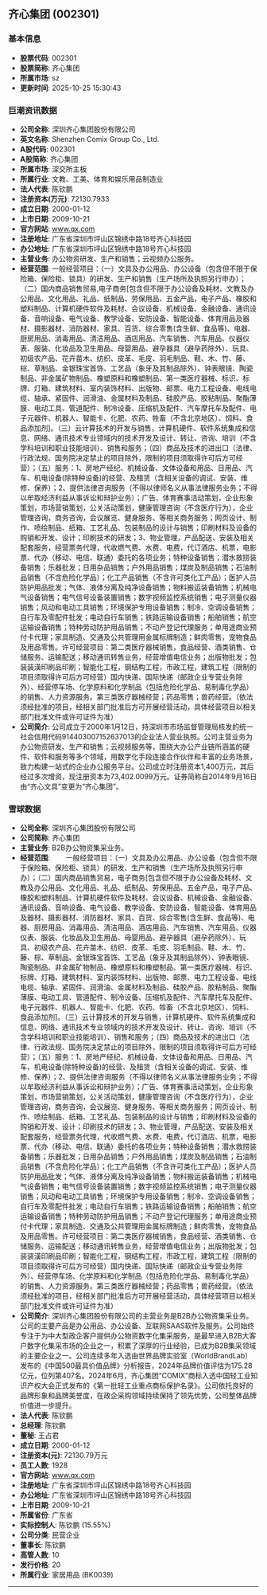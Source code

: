 ## 齐心集团 (002301)

### 基本信息

- **股票代码**: 002301
- **股票简称**: 齐心集团
- **所属市场**: sz
- **更新时间**: 2025-10-25 15:30:43

### 巨潮资讯数据

- **公司全称**: 深圳齐心集团股份有限公司
- **英文名称**: Shenzhen Comix Group Co., Ltd.
- **A股代码**: 002301
- **A股简称**: 齐心集团
- **所属市场**: 深交所主板
- **所属行业**: 文教、工美、体育和娱乐用品制造业
- **法人代表**: 陈钦鹏
- **注册资本(万元)**: 72130.7933
- **成立日期**: 2000-01-12
- **上市日期**: 2009-10-21
- **官方网站**: www.qx.com
- **注册地址**: 广东省深圳市坪山区锦绣中路18号齐心科技园
- **办公地址**: 广东省深圳市坪山区锦绣中路18号齐心科技园
- **主营业务**: 办公物资研发、生产和销售；云视频办公服务。
- **经营范围**: 一般经营项目：（一）文具及办公用品、办公设备（包含但不限于保险箱、保险柜、锁具）的研发、生产和销售（生产场所及执照另行申办）；（二）国内商品销售贸易,电子商务[包含但不限于办公设备及耗材、文教及办公用品、文化用品、礼品、纸制品、劳保用品、五金产品，电子产品、橡胶和塑料制品、计算机硬件软件及耗材、会议设备、机械设备、金融设备、通讯设备、音响设备、电气设备、教学设备、安防设备、智能设备、体育用品及器材、摄影器材、消防器材、家具、百货、综合零售(含生鲜、食品等)、电器、厨房用品、消毒用品、清洁用品、酒店用品、汽车销售、汽车用品、仪器仪表、服装、化妆品及卫生用品、母婴用品、避孕器具（避孕药除外）、玩具、初级农产品、花卉苗木、纺织、皮革、毛皮、羽毛制品、鞋、木、竹、藤、棕、草制品、金银珠宝首饰、工艺品（象牙及其制品除外）、钟表眼镜、陶瓷制品、非金属矿物制品、橡塑原料和橡塑制品、第一类医疗器械、标识、标牌、灯箱、建筑材料、室内装饰材料、出版物、邮票、电力工程设备、电线电缆、轴承、紧固件、润滑油、金属材料及制品、硅胶产品、胶粘制品、聚酯薄膜、电动工具、管道配件、制冷设备、压缩机及配件、汽车摩托车及配件、电子元器件、机器人、智能卡、化肥、农药、牲畜（不含北京地区）、饲料、食品添加剂]。（三）云计算技术的开发与销售，计算机硬件、软件系统集成和信息、网络、通讯技术专业领域内的技术开发及设计、转让、咨询、培训（不含学科培训和职业技能培训）、销售和服务；（四）商品及技术的进出口（法律、行政法规、国务院决定禁止的项目除外，限制的项目须取得许可后方可经营）；（五）服务：1、房地产经纪、机械设备、文体设备和用品、日用品、汽车、机电设备(除特种设备)的经营、及租赁（含相关设备的调试、安装、维修、保养）；2、提供法律咨询服务（不得以律师名义从事法律服务业务；不得以牟取经济利益从事诉讼和辩护业务）；广告、体育赛事活动策划，企业形象策划，市场营销策划，公关活动策划，健康管理咨询（不含医疗行为），企业管理咨询，商务咨询，会议展览、健身服务、等相关商务服务；网页设计、制作、喷绘制品、纸箱、工艺礼品、包装制品的设计与销售；印刷材料及设备的购销和开发、设计；印刷技术的研发；3、物业管理，产品配送、安装及相关配套服务，经营票务代理，代收燃气费、水费、电费，代订酒店、机票，电影票、代办（移动、电信、联通）委托的各项业务；特种设备销售；潜水救捞装备销售；乐器批发；日用杂品销售；户外用品销售；煤炭及制品销售；石油制品销售（不含危险化学品）；化工产品销售（不含许可类化工产品）；医护人员防护用品批发；气体、液体分离及纯净设备销售；物料搬运装备销售；机械电气设备销售；电气信号设备装置销售；数字视频监控系统销售；电子测量仪器销售；风动和电动工具销售；环境保护专用设备销售；制冷、空调设备销售；自行车及零配件批发；电动自行车销售；铁路运输设备销售；船舶销售；航空运输设备销售；特种劳动防护用品销售；不动产登记代理服务；单用途商业预付卡代理；家具制造、交通及公共管理用金属标牌制造；鲜肉零售，宠物食品及用品零售。许可经营项目：第二类医疗器械销售，食品经营、酒类销售、仓储服务、运输配送；移动通讯转售业务，经营增值电信业务；出版物批发；包装装潢印刷品印刷；智能化工程，钢结构工程，市政工程，建筑工程（限制的项目须取得许可后方可经营）国内快递、国际快递（邮政企业专营业务除外）、经营停车场、化学原料和化学制品（包括危险化学品、易制毒化学品）的销售、人力资源服务。第三类医疗器械经营；药品零售；兽药经营。（依法须经批准的项目，经相关部门批准后方可开展经营活动，具体经营项目以相关部门批准文件或许可证件为准）
- **公司简介**: 公司成立于2000年1月12日，持深圳市市场监督管理局核发的统一社会信用代码914403007152637013的企业法人营业执照。公司主营业务为办公物资研发、生产和销售；云视频服务等，围绕大办公产业链所涵盖的硬件、软件和服务等多个领域，用数字化手段连接合作伙伴和丰富的业务场景，致力构建一站式的企业办公服务平台。公司成立时注册资本1,400万元，其后经过多次增资，现注册资本为73,402.0099万元。证券简称自2014年9月16日由“齐心文具”变更为“齐心集团”。

### 雪球数据

- **公司全称**: 深圳齐心集团股份有限公司
- **公司简称**: 齐心集团
- **主营业务**: B2B办公物资集采业务。
- **经营范围**: 　　一般经营项目：（一）文具及办公用品、办公设备（包含但不限于保险箱、保险柜、锁具）的研发、生产和销售（生产场所及执照另行申办）；（二）国内商品销售贸易，电子商务[包含但不限于办公设备及耗材、文教及办公用品、文化用品、礼品、纸制品、劳保用品、五金产品，电子产品、橡胶和塑料制品、计算机硬件软件及耗材、会议设备、机械设备、金融设备、通讯设备、音响设备、电气设备、教学设备、安防设备、智能设备、体育用品及器材、摄影器材、消防器材、家具、百货、综合零售(含生鲜、食品等)、电器、厨房用品、消毒用品、清洁用品、酒店用品、汽车销售、汽车用品、仪器仪表、服装、化妆品及卫生用品、母婴用品、避孕器具（避孕药除外）、玩具、初级农产品、花卉苗木、纺织、皮革、毛皮、羽毛制品、鞋、木、竹、藤、棕、草制品、金银珠宝首饰、工艺品（象牙及其制品除外）、钟表眼镜、陶瓷制品、非金属矿物制品、橡塑原料和橡塑制品、第一类医疗器械、标识、标牌、灯箱、建筑材料、室内装饰材料、出版物、邮票、电力工程设备、电线电缆、轴承、紧固件、润滑油、金属材料及制品、硅胶产品、胶粘制品、聚酯薄膜、电动工具、管道配件、制冷设备、压缩机及配件、汽车摩托车及配件、电子元器件、机器人、智能卡、化肥、农药、牲畜（不含北京地区）、饲料、食品添加剂]。（三）云计算技术的开发与销售，计算机硬件、软件系统集成和信息、网络、通讯技术专业领域内的技术开发及设计、转让、咨询、培训（不含学科培训和职业技能培训）、销售和服务；（四）商品及技术的进出口（法律、行政法规、国务院决定禁止的项目除外，限制的项目须取得许可后方可经营）；（五）服务：1、房地产经纪、机械设备、文体设备和用品、日用品、汽车、机电设备(除特种设备)的经营、及租赁（含相关设备的调试、安装、维修、保养）；2、提供法律咨询服务（不得以律师名义从事法律服务业务；不得以牟取经济利益从事诉讼和辩护业务）；广告、体育赛事活动策划，企业形象策划，市场营销策划，公关活动策划，健康管理咨询（不含医疗行为），企业管理咨询，商务咨询，会议展览、健身服务、等相关商务服务；网页设计、制作、喷绘制品、纸箱、工艺礼品、包装制品的设计与销售；印刷材料及设备的购销和开发、设计；印刷技术的研发；3、物业管理，产品配送、安装及相关配套服务，经营票务代理，代收燃气费、水费、电费，代订酒店、机票，电影票、代办（移动、电信、联通）委托的各项业务；特种设备销售；潜水救捞装备销售；乐器批发；日用杂品销售；户外用品销售；煤炭及制品销售；石油制品销售（不含危险化学品）；化工产品销售（不含许可类化工产品）；医护人员防护用品批发；气体、液体分离及纯净设备销售；物料搬运装备销售；机械电气设备销售；电气信号设备装置销售；数字视频监控系统销售；电子测量仪器销售；风动和电动工具销售；环境保护专用设备销售；制冷、空调设备销售；自行车及零配件批发；电动自行车销售；铁路运输设备销售；船舶销售；航空运输设备销售；特种劳动防护用品销售；不动产登记代理服务；单用途商业预付卡代理；家具制造、交通及公共管理用金属标牌制造；鲜肉零售，宠物食品及用品零售。许可经营项目：第二类医疗器械销售，食品经营、酒类销售、仓储服务、运输配送；移动通讯转售业务，经营增值电信业务；出版物批发；包装装潢印刷品印刷；智能化工程，钢结构工程，市政工程，建筑工程（限制的项目须取得许可后方可经营）国内快递、国际快递（邮政企业专营业务除外）、经营停车场、化学原料和化学制品（包括危险化学品、易制毒化学品）的销售、人力资源服务。第三类医疗器械经营；药品零售；兽药经营。（依法须经批准的项目，经相关部门批准后方可开展经营活动，具体经营项目以相关部门批准文件或许可证件为准）
- **公司简介**: 深圳齐心集团股份有限公司的主营业务是B2B办公物资集采业务。公司的主要产品是办公用品、办公设备、互联网SAAS软件及服务。公司始终专注于为中大型政企客户提供办公物资数字化集采服务，是最早进入B2B大客户数字化集采市场的企业之一，积累了深厚的行业经验，已成为B2B集采领域的主要企业之一。公司连续多年入选由世界品牌实验室（WorldBrandLab）发布的《中国500最具价值品牌》分析报告，2024年品牌价值评估为175.28亿元，位列第407名。2024年6月，齐心集团“COMIX”商标入选中国轻工业知识产权大会正式发布的《第一批轻工业重点商标保护名录》。公司依托良好的品牌形象和品牌美誉度，在政企采购领域持续保持了领先优势，公司整体品牌价值进一步提升。
- **法人代表**: 陈钦鹏
- **总经理**: 陈钦鹏
- **董秘**: 王占君
- **成立日期**: 2000-01-12
- **注册资本(元)**: 72130.79万元
- **员工人数**: 1928
- **官方网站**: www.qx.com
- **注册地址**: 广东省深圳市坪山区锦绣中路18号齐心科技园
- **办公地址**: 广东省深圳市坪山区锦绣中路18号齐心科技园
- **上市日期**: 2009-10-21
- **所属省份**: 广东省
- **实际控制人**: 陈钦鹏 (15.55%)
- **公司分类**: 民营企业
- **董事长**: 陈钦鹏
- **高管人数**: 10
- **发行价格**: 20
- **所属行业**: 家居用品 (BK0039)

---